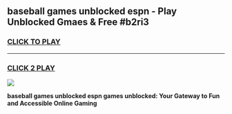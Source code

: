 
## baseball games unblocked espn - Play Unblocked Gmaes & Free #b2ri3
<h3>
<a href="https://premium.freeplayer.one?title=baseball_games_unblocked_espn&ref=03M">CLICK TO PLAY</a></h3>
<hr>

<h3>
<a href="https://premium.freeplayer.one?title=baseball_games_unblocked_espn&ref=03M">CLICK 2 PLAY</a>
  
</h3>

<a href="https://premium.freeplayer.one?title=baseball_games_unblocked_espn&ref=03M"><img src="https://clearcache.store/games.png"></a>


**baseball games unblocked espn games unblocked: Your Gateway to Fun and Accessible Online Gaming**
